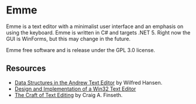 # Emme

Emme is a text editor with a minimalist user interface and an emphasis on using
the keyboard. Emme is written in C# and targets .NET 5. Right now the GUI
is WinForms, but this may change in the future.

Emme free software and is release under the GPL 3.0 license.

## Resources
* [Data Structures in the Andrew Text Editor](http://www.cs.cmu.edu/~wjh/papers/byte.html) by Wilfred Hansen.
* [Design and Implementation of a Win32 Text Editor](http://www.catch22.net/tuts/neatpad)
* [The Craft of Text Editing](http://www.finseth.com/craft/) by Craig A. Finseth.
